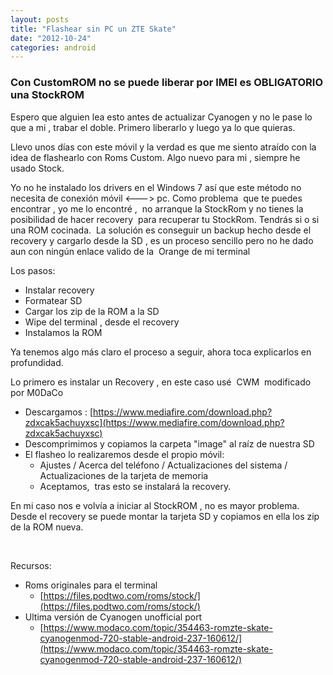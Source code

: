 ```yaml
---
layout: posts
title: "Flashear sin PC un ZTE Skate"
date: "2012-10-24"
categories: android
---
```


### Con CustomROM no se puede liberar por IMEI es OBLIGATORIO una StockROM

Espero que alguien lea esto antes de actualizar Cyanogen y no le pase lo que a mi , trabar el doble. Primero liberarlo y luego ya lo que quieras.

Llevo unos días con este móvil y la verdad es que me siento atraído con la idea de flashearlo con Roms Custom. Algo nuevo para mi , siempre he usado Stock.

Yo no he instalado los drivers en el Windows 7 así que este método no necesita de conexión móvil <---> pc. Como problema  que te puedes encontrar , yo me lo encontré ,  no arranque la StockRom y no tienes la posibilidad de hacer recovery  para recuperar tu StockRom. Tendrás si o si una ROM cocinada.  La solución es conseguir un backup hecho desde el recovery y cargarlo desde la SD , es un proceso sencillo pero no he dado aun con ningún enlace valido de la  Orange de mi terminal

Los pasos:

- Instalar recovery
- Formatear SD
- Cargar los zip de la ROM a la SD
- Wipe del terminal , desde el recovery
- Instalamos la ROM

Ya tenemos algo más claro el proceso a seguir, ahora toca explicarlos en profundidad.

Lo primero es instalar un Recovery , en este caso usé  CWM  modificado por M0DaCo

- Descargamos : [https://www.mediafire.com/download.php?zdxcak5achuyxsc](https://www.mediafire.com/download.php?zdxcak5achuyxsc)
- Descomprimimos y copiamos la carpeta "image" al raíz de nuestra SD
- El flasheo lo realizaremos desde el propio móvil:
    - Ajustes / Acerca del teléfono / Actualizaciones del sistema / Actualizaciones de la tarjeta de memoria
    - Aceptamos,  tras esto se instalará la recovery.

En mi caso nos e volvía a iniciar al StockROM , no es mayor problema. Desde el recovery se puede montar la tarjeta SD y copiamos en ella los zip de la ROM nueva.

 

Recursos:

- Roms originales para el terminal
    - [https://files.podtwo.com/roms/stock/](https://files.podtwo.com/roms/stock/)
- Ultima versión de Cyanogen unofficial port
    - [https://www.modaco.com/topic/354463-romzte-skate-cyanogenmod-720-stable-android-237-160612/](https://www.modaco.com/topic/354463-romzte-skate-cyanogenmod-720-stable-android-237-160612/)
